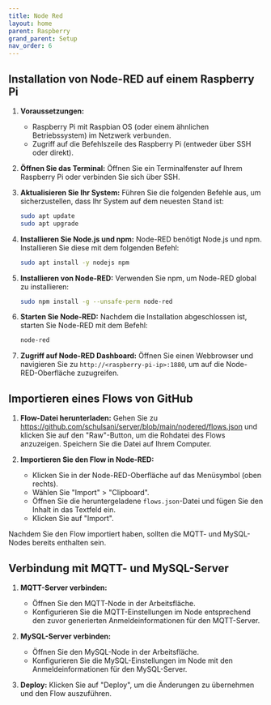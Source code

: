 ```yaml
---
title: Node Red
layout: home
parent: Raspberry
grand_parent: Setup
nav_order: 6
---
```



## Installation von Node-RED auf einem Raspberry Pi

1. **Voraussetzungen:**
   - Raspberry Pi mit Raspbian OS (oder einem ähnlichen Betriebssystem) im Netzwerk verbunden.
   - Zugriff auf die Befehlszeile des Raspberry Pi (entweder über SSH oder direkt).

2. **Öffnen Sie das Terminal:**
   Öffnen Sie ein Terminalfenster auf Ihrem Raspberry Pi oder verbinden Sie sich über SSH.

3. **Aktualisieren Sie Ihr System:**
   Führen Sie die folgenden Befehle aus, um sicherzustellen, dass Ihr System auf dem neuesten Stand ist:

   ```bash
   sudo apt update
   sudo apt upgrade
   ```

4. **Installieren Sie Node.js und npm:**
   Node-RED benötigt Node.js und npm. Installieren Sie diese mit dem folgenden Befehl:

   ```bash
   sudo apt install -y nodejs npm
   ```

5. **Installieren von Node-RED:**
   Verwenden Sie npm, um Node-RED global zu installieren:

   ```bash
   sudo npm install -g --unsafe-perm node-red
   ```

6. **Starten Sie Node-RED:**
   Nachdem die Installation abgeschlossen ist, starten Sie Node-RED mit dem Befehl:

   ```bash
   node-red
   ```

7. **Zugriff auf Node-RED Dashboard:**
   Öffnen Sie einen Webbrowser und navigieren Sie zu `http://<raspberry-pi-ip>:1880`, um auf die Node-RED-Oberfläche zuzugreifen.

## Importieren eines Flows von GitHub

1. **Flow-Datei herunterladen:**
   Gehen Sie zu https://github.com/schulsani/server/blob/main/nodered/flows.json und klicken Sie auf den "Raw"-Button, um die Rohdatei des Flows anzuzeigen. Speichern Sie die Datei auf Ihrem Computer.

2. **Importieren Sie den Flow in Node-RED:**
   - Klicken Sie in der Node-RED-Oberfläche auf das Menüsymbol (oben rechts).
   - Wählen Sie "Import" > "Clipboard".
   - Öffnen Sie die heruntergeladene `flows.json`-Datei und fügen Sie den Inhalt in das Textfeld ein.
   - Klicken Sie auf "Import".

Nachdem Sie den Flow importiert haben, sollten die MQTT- und MySQL-Nodes bereits enthalten sein.

## Verbindung mit MQTT- und MySQL-Server

1. **MQTT-Server verbinden:**
   - Öffnen Sie den MQTT-Node in der Arbeitsfläche.
   - Konfigurieren Sie die MQTT-Einstellungen im Node entsprechend den zuvor generierten Anmeldeinformationen für den MQTT-Server.

2. **MySQL-Server verbinden:**
   - Öffnen Sie den MySQL-Node in der Arbeitsfläche.
   - Konfigurieren Sie die MySQL-Einstellungen im Node mit den Anmeldeinformationen für den MySQL-Server.

3. **Deploy:**
   Klicken Sie auf "Deploy", um die Änderungen zu übernehmen und den Flow auszuführen.


